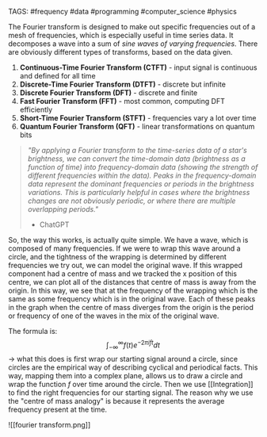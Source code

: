 TAGS: #frequency #data #programming #computer_science #physics 

The Fourier transform is designed to make out specific frequencies out of a mesh of frequencies, which is especially useful in time series data. It decomposes a wave into a sum of *sine waves of varying frequencies*. There are obviously different types of transforms, based on the data given.

1. **Continuous-Time Fourier Transform (CTFT)** - input signal is continuous and defined for all time
2. **Discrete-Time Fourier Transform (DTFT)** - discrete but infinite
3. **Discrete Fourier Transform (DFT)** - discrete and finite
4. **Fast Fourier Transform (FFT)** - most common, computing DFT efficiently
5. **Short-Time Fourier Transform (STFT)** - frequencies vary a lot over time
6. **Quantum Fourier Transform (QFT)** - linear transformations on quantum bits

> *"By applying a Fourier transform to the time-series data of a star's brightness, we can convert the time-domain data (brightness as a function of time) into frequency-domain data (showing the strength of different frequencies within the data). Peaks in the frequency-domain data represent the dominant frequencies or periods in the brightness variations. This is particularly helpful in cases where the brightness changes are not obviously periodic, or where there are multiple overlapping periods."*
> - ChatGPT

So, the way this works, is actually quite simple. We have a wave, which is composed of many frequencies. If we were to wrap this wave around a circle, and the tightness of the wrapping is determined by different frequencies we try out, we can model the original wave. If this wrapped component had a centre of mass and we tracked the x position of this centre, we can plot all of the distances that centre of mass is away from the origin. In this way, we see that at the frequency of the wrapping which is the same as some frequency which is in the original wave. Each of these peaks in the graph when the centre of mass diverges from the origin is the period or frequency of one of the waves in the mix of the original wave.

The formula is:
$$\int_{-∞}^∞ f(t)e^{-2πift} dt$$
-> what this does is first wrap our starting signal around a circle, since circles are the empirical way of describing cyclical and periodical facts. This way, mapping them into a complex plane, allows us to draw a circle and wrap the function $f$ over time around the circle. Then we use [[Integration]] to find the right frequencies for our starting signal. The reason why we use the "centre of mass analogy" is because it represents the average frequency present at the time. 

![[fourier transform.png]]

